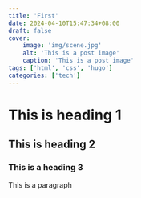 ```yaml
---
title: 'First'
date: 2024-04-10T15:47:34+08:00
draft: false
cover:
    image: 'img/scene.jpg'
    alt: 'This is a post image'
    caption: 'This is a post image'
tags: ['html', 'css', 'hugo']
categories: ['tech']
---
```


# This is heading 1
## This is heading 2
### This is a heading 3

This is a paragraph
